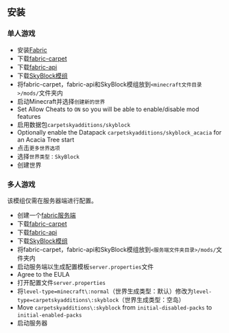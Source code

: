## 安装

### 单人游戏

- 安装[Fabric](https://fabricmc.net/use)
- 下载[fabric-carpet](https://www.curseforge.com/minecraft/mc-mods/carpet/files/)
- 下载[fabric-api](https://www.curseforge.com/minecraft/mc-mods/fabric-api/files)
- 下载[SkyBlock模组](https://github.com/jsorrell/CarpetSkyAdditions/releases)
- 将fabric-carpet，fabric-api和SkyBlock模组放到`<minecraft文件目录>/mods/`文件夹内
- 启动Minecraft并选择`创建新的世界`
- Set Allow Cheats to `ON` so you will be able to enable/disable mod features
- 启用数据包`carpetskyadditions/skyblock`
- Optionally enable the Datapack `carpetskyadditions/skyblock_acacia` for an Acacia Tree start
- 点击`更多世界选项`
- 选择`世界类型：SkyBlock`
- 创建世界

### 多人游戏

该模组仅需在服务器端进行配置。

- 创建一个[fabric服务端](https://fabricmc.net/use/server/)
- 下载[fabric-carpet](https://www.curseforge.com/minecraft/mc-mods/carpet/files/)
- 下载[fabric-api](https://www.curseforge.com/minecraft/mc-mods/fabric-api/files)
- 下载[SkyBlock模组](https://github.com/jsorrell/CarpetSkyAdditions/releases)
- 将fabric-carpet，fabric-api和SkyBlock模组放到`<服务端文件夹目录>/mods/`文件夹内
- 启动服务端以生成配置模板`server.properties`文件
- Agree to the EULA
- 打开配置文件`server.properties`
- 将`level-type=minecraft\:normal`（世界生成类型：默认）修改为`level-type=carpetskyadditions\:skyblock`（世界生成类型：空岛）
- Move `carpetskyadditions\:skyblock` from `initial-disabled-packs` to `initial-enabled-packs`
- 启动服务器
